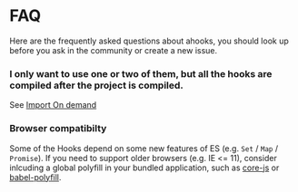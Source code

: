 # FAQ

Here are the frequently asked questions about ahooks, you should look up before you ask in the community or create a new issue.

### I only want to use one or two of them, but all the hooks are compiled after the project is compiled.

See [Import On demand](/docs/getting-started?anchor=import-on-demand)

### Browser compatibilty

Some of the Hooks depend on some new features of ES (e.g. `Set` / `Map` / `Promise`). If you need to support older browsers (e.g. IE <= 11), consider inlcuding a global polyfill in your bundled application, such as [core-js](https://github.com/zloirock/core-js) or [babel-polyfill](https://babeljs.io/docs/usage/polyfill/).
